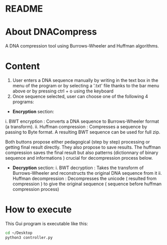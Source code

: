README
======

# About DNACompress
A DNA compression tool using Burrows-Wheeler and Huffman algorithms.

# Content
1) User enters a DNA sequence manually by writing in the text box in the menu of the program or by selecting a '.txt' file thanks to the bar menu above or by pressing ctrl + o using the keyboard
2) Once sequence selected, user can choose one of the following 4 programs:

- <b>Encryption</b> section: 

i. BWT encryption : Converts a DNA sequence to Burrows-Wheeler format (a transform).
ii. Huffman compression : Compresses a sequence by passing to Byte format. A resulting BWT sequence can be used for full zip.

Both buttons propose either pedagogical (step by step) processing or getting final result directly. They also propose to save results. The huffman compression saves the final result but also patterns (dictionnary of binary sequence and informations ) crucial for decompression process below.

- <b>Decryption</b> section: 
i. BWT decryption : Takes the transform of Burrows-Wheeler and reconstructs the original DNA sequence from it
ii. Huffman decompression : Decompresses the unicode ( resulted from compression ) to give the original sequence ( sequence before huffman compression process)



# How to execute
This Gui program is executable like this:

```bash
cd ~/Desktop
python3 controller.py

```
